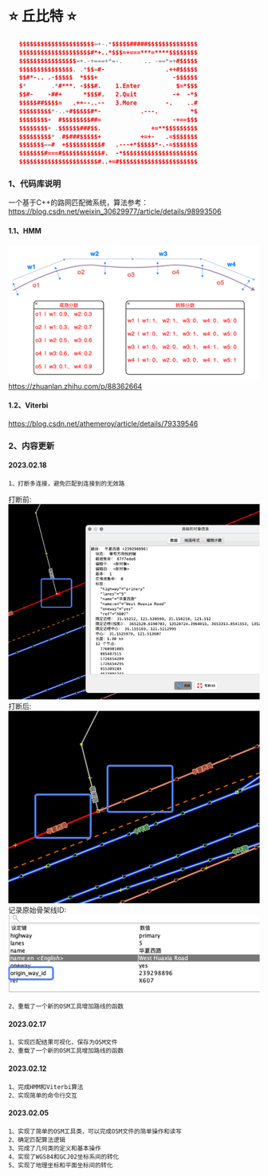 # **⭐️ 丘比特 ⭐**
 ```cpp 
    $$$$$$$$$$$$$$$$$$$$$=+-.*$$$$$#####$$$$$$$$$$$$$$
    $$$$$$$$$$$$$$$$$$$$#*+..*$$$=+===***=****$$$$$$$$
    $$$$$$$$$$$$$$$$=+.-+===+*=-.      .. -==*=+#$$$$$
    $$$$$$$$$$$$$$$. .*$$=#-                 .++#$$$$$
    $$#*-.. .-$$$$$  *$$$+                     -$$$$$$
    $*       .*#***. -$$$#.    1.Enter          $=*$$$
    $$#-    -##+      *$$$#.   2.Quit          -+  -*$
    $$$$$##$$$$=   .++--..--   3.More        -.    ..#
    $$$$$$$$$*-..+#$$$$$#*-           .---.         *$
    $$$$$$$$+  #$$$$$$$$##=                    -+==$$$
    $$$$$$$$+ .$$$$$$###$$.              +=**$$$$$$$$$
    $$$$$$$$$* .#$###$$$$$+           +=+-   .=$$$$$$$
    $$$$$$$==#  +$$$$$$$$$$#   .---+*$$$$$*-.-=$$$$$$$
    $$$$$$$#===#$$$$$$$$$$$#.  -*$$$$$$$$$$$$$$$$$$$$$
    $$$$$$$$$$$$$$$$$$$$$$#..+=#$$$$$$$$$$$$$$$$$$$$$$
 ```

### 1、代码库说明

一个基于C++的路网匹配微系统，算法参考：
https://blog.csdn.net/weixin_30629977/article/details/98993506

#### 1.1、HMM
![image](resource/img/observation.png)
https://zhuanlan.zhihu.com/p/88362664
#### 1.2、Viterbi
https://blog.csdn.net/athemeroy/article/details/79339546
### 2、内容更新

#### 2023.02.18
    1、打断多连接，避免匹配到连接到的无效路
打断前:
![image](resource/img/update/20230218/1.png)
打断后:
![image](resource/img/update/20230218/2.png)
记录原始骨架线ID:
![image](resource/img/update/20230218/3.png)
    
    2、重载了一个新的OSM工具增加路线的函数
#### 2023.02.17
    1、实现匹配结果可视化，保存为OSM文件
    2、重载了一个新的OSM工具增加路线的函数
#### 2023.02.12
    1、完成HMM和Viterbi算法
    2、实现简单的命令行交互
#### 2023.02.05
    1、实现了简单的OSM工具类，可以完成OSM文件的简单操作和读写
    2、确定匹配算法逻辑
    3、完成了几何类的定义和基本操作
    4、实现了WGS84和GCJ02坐标系间的转化
    5、实现了地理坐标和平面坐标间的转化